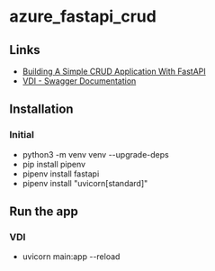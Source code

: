 # azure_fastapi_crud

## Links
- [Building A Simple CRUD Application With FastAPI](https://www.gormanalysis.com/blog/building-a-simple-crud-application-with-fastapi/)
- [VDI - Swagger Documentation](http://127.0.0.1:8000/docs)

## Installation
### Initial
- python3 -m venv venv --upgrade-deps
- pip install pipenv
- pipenv install fastapi
- pipenv install "uvicorn[standard]"

## Run the app
### VDI
- uvicorn main:app --reload